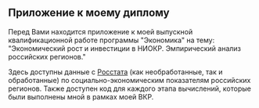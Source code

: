 ## Приложение к моему диплому

Перед Вами находится приложение к моей выпускной квалификационной работе программы "Экономика" на тему: "Экономический рост и инвестиции в НИОКР. Эмпирический анализ российских регионов."

Здесь доступны данные с [Росстата](https://rosstat.gov.ru/folder/210/document/13204) (как необработанные, так и обработанные) по социально-экономическим показателям российских регионов. Также доступен код для каждого этапа вычислений, которые были выполнены мной в рамках моей ВКР.
